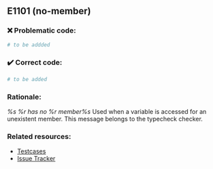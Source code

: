 ## E1101 (no-member)

### :x: Problematic code:

```python
# to be addded
```

### :heavy_check_mark: Correct code:

```python
# to be added
```

### Rationale:

 *%s %r has no %r member%s*
  Used when a variable is accessed for an unexistent member. This message
  belongs to the typecheck checker.



### Related resources:

- [Testcases](#)
- [Issue Tracker](https://github.com/PyCQA/pylint/issues?q=is%3Aissue+%22no-member%22+OR+%22E1101%22)

